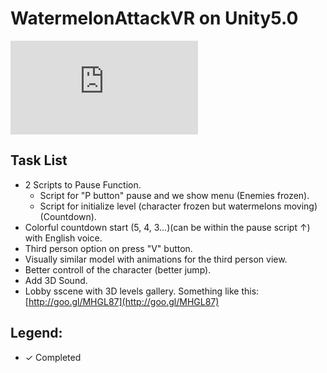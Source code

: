 # WatermelonAttackVR on Unity5.0
![WatermelonAttackVR](http://es.zimagez.com/full/f2572eb46e1da7bc817defaa1cf6b75458d434d8710f7c7a256e1b225cb5e121.php)

Task List
---------
  - 2 Scripts to Pause Function.
    - Script for "P button" pause and we show menu (Enemies frozen).
    - Script for initialize level (character frozen but watermelons moving)(Countdown).
  - Colorful countdown start (5, 4, 3...)(can be within the pause script ↑) with English voice.
  - Third person option on press "V" button.
  - Visually similar model with animations for the third person view.
  - Better controll of the character (better jump).
  - Add 3D Sound.
  - Lobby sscene with 3D levels gallery. Something like this: [http://goo.gl/MHGL87](http://goo.gl/MHGL87)
  

Legend:
-------
  - ✓ Completed

